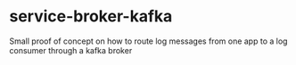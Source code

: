 # service-broker-kafka

Small proof of concept on how to route log messages from one app to a log
consumer through a kafka broker
